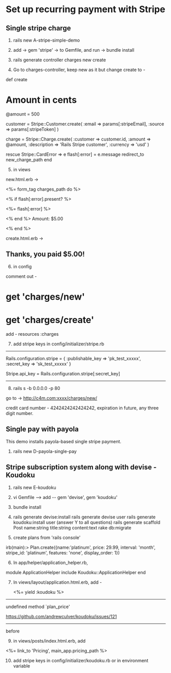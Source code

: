 # Set up recurring payment with Stripe


## Single stripe charge


1.	rails new A-stripe-simple-demo

2.	add -> gem 'stripe' -> to Gemfile, and run -> bundle install

3.	rails generate controller charges new create

4.	Go to charges-controller, keep new as it  but change create to -

def create
  # Amount in cents
  @amount = 500

  customer = Stripe::Customer.create(
    :email => params[:stripeEmail],
    :source  => params[:stripeToken]
  )

  charge = Stripe::Charge.create(
    :customer    => customer.id,
    :amount      => @amount,
    :description => 'Rails Stripe customer',
    :currency    => 'usd'
  )

rescue Stripe::CardError => e
  flash[:error] = e.message
  redirect_to new_charge_path
end

5. 	in views

new.html.erb ->

<%= form_tag charges_path do %>
  <article>
    <% if flash[:error].present? %>
      <div id="error_explanation">
        <p><%= flash[:error] %></p>
      </div>
    <% end %>
    <label class="amount">
      <span>Amount: $5.00</span>
    </label>
  </article>

  <script src="https://checkout.stripe.com/checkout.js" class="stripe-button"
          data-key="<%= Rails.configuration.stripe[:publishable_key] %>"
          data-description="A month's subscription"
          data-amount="500"
          data-locale="auto"></script>
<% end %>


create.html.erb ->

<h2>Thanks, you paid <strong>$5.00</strong>!</h2>


6.	in config

comment out -
#  get 'charges/new'
#  get 'charges/create'

add -
  resources :charges


7. add stripe keys in config/initializer/stripe.rb

--------------------
Rails.configuration.stripe = {
  :publishable_key => 'pk_test_xxxxx',
  :secret_key      => 'sk_test_xxxxx'
}

Stripe.api_key = Rails.configuration.stripe[:secret_key]

--------------------


8.	rails s -b 0.0.0.0 -p 80

go to -> http://c4m.com:xxxx/charges/new/

credit card number - 4242424242424242, expiration in future, any three digit number.





## Single pay with payola 

This demo installs payola-based single stripe payment.

1.	rails new D-payola-single-pay



## Stripe subscription system along with devise - Koudoku


1.	rails new E-koudoku
2.	vi Gemfile --> add  -- gem 'devise', gem 'koudoku'
3.	bundle install
4.	rails generate devise:install
        rails generate devise user
	rails generate koudoku:install user (answer Y to all questions)
	rails generate scaffold Post name:string title:string content:text
	rake db:migrate


5.	create plans from 'rails console'

irb(main):> Plan.create({name:'platinum', price: 29.99, interval: 'month', stripe_id: 'platinum', features: 'none', display_order: 1})

6.	In app/helper/application_helper.rb,

module ApplicationHelper
    include Koudoku::ApplicationHelper
end

7.	In views/layout/application.html.erb, add -

	<%= yield :koudoku %>

---
undefined method `plan_price'

https://github.com/andrewculver/koudoku/issues/121

---


before </head>

9.	in views/posts/index.html.erb, add

<%= link_to 'Pricing', main_app.pricing_path %>

10.	add stripe keys in config/initializer/koudoku.rb or in environment variable





